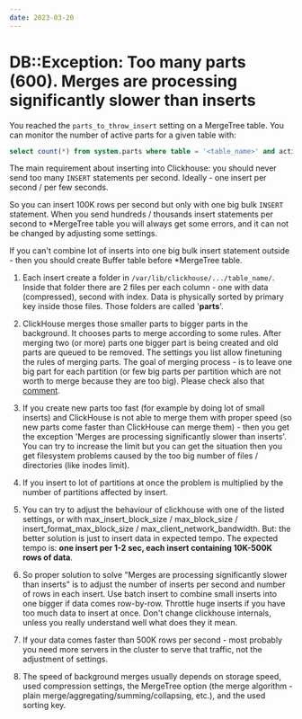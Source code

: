 ```yaml
---
date: 2023-03-20
---
```


# DB::Exception: Too many parts (600). Merges are processing significantly slower than inserts

You reached the `parts_to_throw_insert` setting on a MergeTree table. You can monitor the number of active parts for a given table with:

```sql
select count(*) from system.parts where table = '<table_name>' and active == 1
```

The main requirement about inserting into Clickhouse: you should never send too many `INSERT` statements per second. Ideally - one insert per second / per few seconds.

So you can insert 100K rows per second but only with one big bulk `INSERT` statement. When you send hundreds / thousands insert statements per second to *MergeTree table you will always get some errors, and it can not be changed by adjusting some settings.

If you can't combine lot of inserts into one big bulk insert statement outside - then you should create Buffer table before *MergeTree table.

1. Each insert create a folder in  `/var/lib/clickhouse/.../table_name/`. Inside that folder there are 2 files per each column - one with data (compressed), second with index. Data is physically sorted by primary key inside those files. Those folders are called '**parts**'.

2. ClickHouse merges those smaller parts to bigger parts in the background. It chooses parts to merge according to some rules. After merging two (or more) parts one bigger part is being created and old parts are queued to be removed. The settings you list allow finetuning the rules of merging parts. The goal of merging process - is to leave one big part for each partition (or few big parts per partition which are not worth to merge because they are too big). Please check also that [comment](https://github.com/yandex/ClickHouse/issues/1661#issuecomment-352739726).

3. If you create new parts too fast (for example by doing lot of small inserts) and ClickHouse is not able to merge them with proper speed (so new parts come faster than ClickHouse can merge them) - then you get the exception 'Merges are processing significantly slower than inserts'. You can try to increase the limit but you can get the situation then you get filesystem problems caused by the too big number of files / directories (like inodes limit).

4. If you insert to lot of partitions at once the problem is multiplied by the number of partitions affected by insert.

5. You can try to adjust the behaviour of clickhouse with one of the listed settings, or with max_insert_block_size / max_block_size  / insert_format_max_block_size / max_client_network_bandwidth.  But: the better solution is just to insert data in expected tempo. The expected tempo is: **one insert per 1-2 sec, each insert containing 10K-500K rows of data**.

6. So proper solution to solve "Merges are processing significantly slower than inserts"  is to adjust the number of inserts per second and number of rows in each insert. Use batch insert to combine small inserts into one bigger if data comes row-by-row. Throttle huge inserts if you have too much data to insert at once. Don't change clickhouse internals, unless you really understand well what does they it mean.

7. If your data comes faster than 500K rows per second - most probably you need more servers in the cluster to serve that traffic, not the adjustment of settings.

8. The speed of background merges usually depends on storage speed, used compression settings, the MergeTree option (the merge algorithm - plain merge/aggregating/summing/collapsing, etc.), and the used sorting key.
